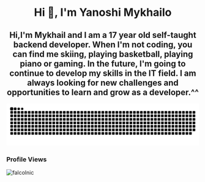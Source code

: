 <h1 align="center">Hi 👋, I'm Yanoshi Mykhailo</h1>

<h2 align="center">Hi,I'm Mykhail and I am a 17 year old self-taught backend developer. When I'm not coding, you can find me skiing, playing basketball, playing piano or gaming. In the future, I'm going to continue to develop my skills in the IT field. I am always looking for new challenges and opportunities to learn and grow as a developer.^^</h2>

<picture>
  <source media="(prefers-color-scheme: dark)" srcset="github-snake-dark.svg" />
  <img alt="github-snake" src="img/github-user-contribution.svg" />
</picture>

<h3>Profile Views</h3>
 <p align="left"> <img src="https://profile-counter.glitch.me/falcolnic/count.svg" alt="falcolnic" /> </p>


